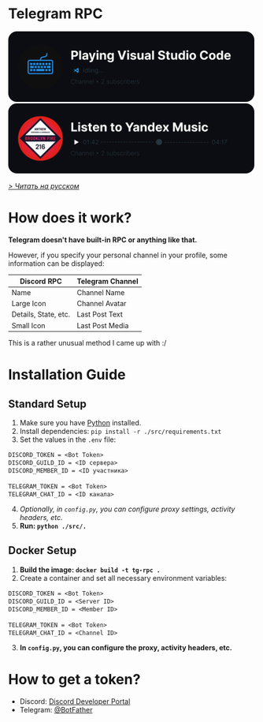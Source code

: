 # Telegram RPC

<img src="./res/vscode_rpc.png" width="500">
<img src="./res/ym_rpc.png" width="500">

<br>

*[> Читать на русском ](./res/README_RU.md)*

# How does it work?

**Telegram doesn't have built-in RPC or anything like that.**

However, if you specify your personal channel in your profile, some information can be displayed:

| **Discord RPC**      | **Telegram Channel** |
| -------------------- | -------------------- |
| Name                 | Channel Name         |
| Large Icon           | Channel Avatar       |
| Details, State, etc. | Last Post Text       |
| Small Icon           | Last Post Media      |

This is a rather unusual method I came up with :/

# Installation Guide

## Standard Setup

1. Make sure you have [Python](https://www.python.org) installed.
2. Install dependencies: `pip install -r ./src/requirements.txt`
3. Set the values in the `.env` file:
```
DISCORD_TOKEN = <Bot Token>
DISCORD_GUILD_ID = <ID сервера>
DISCORD_MEMBER_ID = <ID участника>

TELEGRAM_TOKEN = <Bot Token>
TELEGRAM_CHAT_ID = <ID канала>
```
4. *Optionally, in `config.py`, you can configure proxy settings, activity headers, etc.*
5. **Run: `python ./src/.`**

## Docker Setup
1. **Build the image: `docker build -t tg-rpc .`**
2. Create a container and set all necessary environment variables:

```
DISCORD_TOKEN = <Bot Token>
DISCORD_GUILD_ID = <Server ID>
DISCORD_MEMBER_ID = <Member ID>

TELEGRAM_TOKEN = <Bot Token>
TELEGRAM_CHAT_ID = <Channel ID>
```
3. **In `config.py`, you can configure the proxy, activity headers, etc.**

# How to get a token?
* Discord: [Discord Developer Portal](https://discord.com/developers/applications)
* Telegram: [@BotFather](https://t.me/BotFather)
